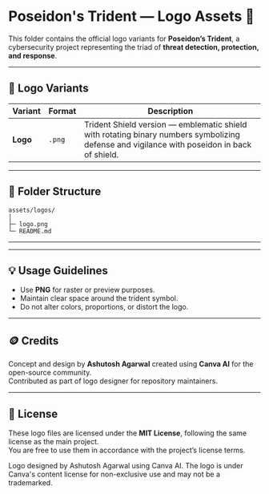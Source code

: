 # Poseidon's Trident — Logo Assets 🔱

This folder contains the official logo variants for **Poseidon’s Trident**, a cybersecurity project representing the triad of **threat detection, protection, and response**.

---

## 🧩 Logo Variants

| Variant | Format | Description |
|----------|---------|--------------|
| **Logo** |`.png` | Trident Shield version — emblematic shield with rotating binary numbers symbolizing defense and vigilance with poseidon in back of shield. |

---

## 📁 Folder Structure

```
assets/logos/
│
├─ logo.png
└─ README.md
```

---

---

## 💡 Usage Guidelines

- Use **PNG** for raster or preview purposes.
- Maintain clear space around the trident symbol.
- Do not alter colors, proportions, or distort the logo.

---

## 🪙 Credits

Concept and design by **Ashutosh Agarwal** 
created using **Canva AI** for the open-source community.  
Contributed as part of logo designer for repository maintainers.

---

## 📜 License

These logo files are licensed under the **MIT License**, following the same license as the main project.  
You are free to use them in accordance with the project’s license terms.

Logo designed by Ashutosh Agarwal using Canva AI.
The logo is under Canva's content license for non-exclusive use and may not be a trademarked.
